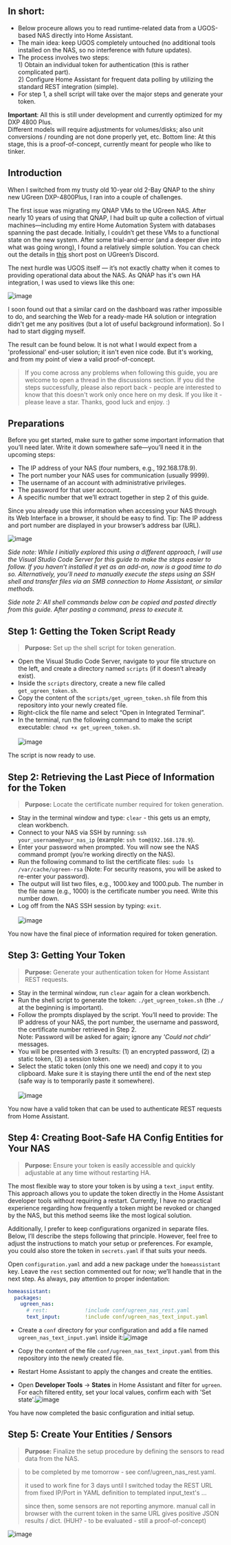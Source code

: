 ## In short:


- Below proceure allows you to read runtime-related data from a UGOS-based NAS directly into Home Assistant.
- The main idea: keep UGOS completely untouched (no additional tools installed on the NAS, so no interference with future updates).
- The process involves two steps:<br/>1) Obtain an individual token for authentication (this is rather complicated part).<br/>2) Configure Home Assistant for frequent data polling by utilizing the standard REST integration (simple).
- For step 1, a shell script will take over the major steps and generate your token.

**Important**: All this is still under development and currently optimized for my DXP 4800 Plus.<br/>Different models will require adjustments for volumes/disks; also unit conversions / rounding are not done properly yet, etc.
Bottom line: At this stage, this is a proof-of-concept, currently meant for people who like to tinker.

## Introduction

When I switched from my trusty old 10-year old 2-Bay QNAP to the shiny new UGreen DXP-4800Plus, I ran into a couple of challenges.

The first issue was migrating my QNAP VMs to the UGreen NAS. After nearly 10 years of using that QNAP, I had built up quite a collection of virtual machines—including my entire Home Automation System with databases spanning the past decade. Initially, I couldn’t get these VMs to a functional state on the new system. After some trial-and-error (and a deeper dive into what was going wrong), I found a relatively simple solution. You can check out the details in [this](https://discord.com/channels/1208438687168335913/1270855790147797104/1318333164455723070) short post on UGreen’s Discord.

The next hurdle was UGOS itself — it’s not exactly chatty when it comes to providing operational data about the NAS. As QNAP has it's own HA integration, I was used to views like this one:

![image](https://github.com/user-attachments/assets/37f5f5d5-9998-4879-bdfa-8fa4d5590ef0)

I soon found out that a similar card on the dashboard was rather impossible to do, and searching the Web for a ready-made HA solution or integration didn't get me any positives (but a lot of useful background information). So I had to start digging myself.

The result can be found below. It is not what I would expect from a 'professional' end-user solution; it isn't even nice code. But it's working, and from my point of view a valid proof-of-concept.

> If you come across any problems when following this guide, you are welcome to open a thread in the discussions section.
> If you did the steps successfully, please also report back - people are interested to know that this doesn't work only once here on my desk.
> If you like it - please leave a star. Thanks, good luck and enjoy. :)

## Preparations

Before you get started, make sure to gather some important information that you’ll need later. Write it down somewhere safe—you’ll need it in the upcoming steps:

- The IP address of your NAS (four numbers, e.g., 192.168.178.9).
- The port number your NAS uses for communication (usually 9999).
- The username of an account with administrative privileges.
- The password for that user account.
- A specific number that we’ll extract together in step 2 of this guide.

Since you already use this information when accessing your NAS through its Web Interface in a browser, it should be easy to find.
Tip: The IP address and port number are displayed in your browser’s address bar (URL).

![image](https://github.com/user-attachments/assets/01f2415a-c07f-4730-8150-6131435e11f3)

_Side note: While I initially explored this using a different approach, I will use the Visual Studio Code Server for this guide to make the steps easier to follow. If you haven’t installed it yet as an add-on, now is a good time to do so. Alternatively, you’ll need to manually execute the steps using an SSH shell and transfer files via an SMB connection to Home Assistant, or similar methods._

_Side note 2: All shell commands below can be copied and pasted directly from this guide. After pasting a command, press <Enter> to execute it._

## Step 1: Getting the Token Script Ready
> **Purpose:** Set up the shell script for token generation.

- Open the Visual Studio Code Server, navigate to your file structure on the left, and create a directory named `scripts` (if it doesn’t already exist).
- Inside the `scripts` directory, create a new file called `get_ugreen_token.sh`.
- Copy the content of the `scripts/get_ugreen_token.sh` file from this repository into your newly created file.
- Right-click the file name and select “Open in Integrated Terminal”.
- In the terminal, run the following command to make the script executable: `chmod +x get_ugreen_token.sh`.<br/><br/> ![image](https://github.com/user-attachments/assets/3c4808fb-0aa5-4188-bc4d-96c56c79f3a5)


The script is now ready to use.

## Step 2: Retrieving the Last Piece of Information for the Token
> **Purpose:** Locate the certificate number required for token generation.

- Stay in the terminal window and type: `clear` - this gets us an empty, clean workbench.
- Connect to your NAS via SSH by running: `ssh your_username@your_nas_ip` (example: `ssh tom@192.168.178.9`).
- Enter your password when prompted. You will now see the NAS command prompt (you’re working directly on the NAS).
- Run the following command to list the certificate files: `sudo ls /var/cache/ugreen-rsa` (Note: For security reasons, you will be asked to re-enter your password).
- The output will list two files, e.g., 1000.key and 1000.pub. The number in the file name (e.g., 1000) is the certificate number you need. Write this number down.
- Log off from the NAS SSH session by typing: `exit`.<br/><br/>![image](https://github.com/user-attachments/assets/194275a3-57d7-4f7e-9bee-f43b96ee219c)

You now have the final piece of information required for token generation.

## Step 3: Getting Your Token
> **Purpose:** Generate your authentication token for Home Assistant REST requests.

- Stay in the terminal window, run `clear` again for a clean workbench.
- Run the shell script to generate the token: `./get_ugreen_token.sh` (the `./` at the beginning is important).
- Follow the prompts displayed by the script. You’ll need to provide: The IP address of your NAS, the port number, the username and password, the certificate number retrieved in Step 2.<br/>Note: Password will be asked for again; ignore any _'Could not chdir'_ messages.
- You will be presented with 3 results: (1) an encrypted password, (2) a static token, (3) a session token.
- Select the static token (only this one we need) and copy it to you clipboard. Make sure it is staying there until the end of the next step (safe way is to temporarily paste it somewhere).<br/><br/>![image](https://github.com/user-attachments/assets/e985f25f-0f16-4cfd-a552-08b50d444ef4)


You now have a valid token that can be used to authenticate REST requests from Home Assistant.

## Step 4: Creating Boot-Safe HA Config Entities for Your NAS

> **Purpose:** Ensure your token is easily accessible and quickly adjustable at any time without restarting HA.

The most flexible way to store your token is by using a `text_input` entity. This approach allows you to update the token directly in the Home Assistant developer tools without requiring a restart. Currently, I have no practical experience regarding how frequently a token might be revoked or changed by the NAS, but this method seems like the most logical solution.

Additionally, I prefer to keep configurations organized in separate files. Below, I’ll describe the steps following that principle. However, feel free to adjust the instructions to match your setup or preferences. For example, you could also store the token in `secrets.yaml` if that suits your needs.

Open `configuration.yaml` and add a new package under the `homeassistant` key. Leave the `rest` section commented out for now; we’ll handle that in the next step. As always, pay attention to proper indentation:
```yaml
homeassistant:
  packages:
    ugreen_nas:
      # rest:            !include conf/ugreen_nas_rest.yaml
      text_input:        !include conf/ugreen_nas_text_input.yaml
```


- Create a `conf` directory for your configuration and add a file named `ugreen_nas_text_input.yaml` inside it:![image](https://github.com/user-attachments/assets/c133a6a0-a45f-4b7a-91d2-a81057ecff93)

- Copy the content of the file `conf/ugreen_nas_text_input.yaml` from this repository into the newly created file.
- Restart Home Assistant to apply the changes and create the entities.
- Open **Developer Tools** → **States** in Home Assistant and filter for `ugreen`. For each filtered entity, set your local values, confirm each with 'Set state'.![image](https://github.com/user-attachments/assets/ba4a0f1c-cbb9-4433-8616-c7c266438e5f)


You have now completed the basic configuration and initial setup.

## Step 5: Create Your Entities / Sensors
> **Purpose:** Finalize the setup procedure by defining the sensors to read data from the NAS.


>to be completed by me tomorrow - see conf/ugreen_nas_rest.yaml.
>
>it used to work fine for 3 days until I switched today the REST URL from fixed IP/Port in YAML definition to templated input_text's ...
>
>since then, some sensors are not reporting anymore. manual call in browser with the current token in the same URL gives positive JSON results / dict. (HUH? - to be evaluated - still a proof-of-concept)

![image](https://github.com/user-attachments/assets/72fdf1d3-abaa-4e91-90a6-af98c128836d)

